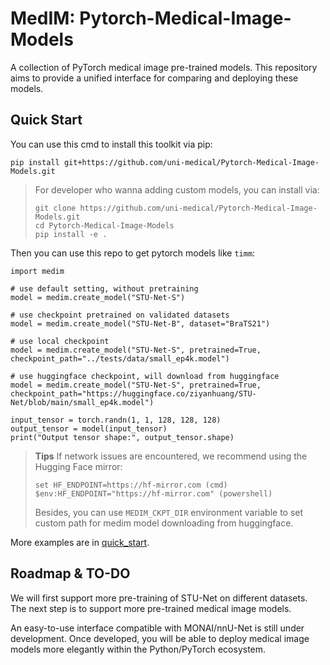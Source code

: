 # MedIM: Pytorch-Medical-Image-Models

A collection of PyTorch medical image pre-trained models. This repository aims to provide a unified interface for comparing and deploying these models.

## Quick Start

You can use this cmd to install this toolkit via pip:
```
pip install git+https://github.com/uni-medical/Pytorch-Medical-Image-Models.git
```
> For developer who wanna adding custom models, you can install via:
> ```
> git clone https://github.com/uni-medical/Pytorch-Medical-Image-Models.git
> cd Pytorch-Medical-Image-Models
> pip install -e .
> ```
Then you can use this repo to get pytorch models like `timm`:
```
import medim

# use default setting, without pretraining
model = medim.create_model("STU-Net-S") 

# use checkpoint pretrained on validated datasets
model = medim.create_model("STU-Net-B", dataset="BraTS21")

# use local checkpoint
model = medim.create_model("STU-Net-S", pretrained=True, checkpoint_path="../tests/data/small_ep4k.model") 

# use huggingface checkpoint, will download from huggingface
model = medim.create_model("STU-Net-S", pretrained=True, checkpoint_path="https://huggingface.co/ziyanhuang/STU-Net/blob/main/small_ep4k.model") 

input_tensor = torch.randn(1, 1, 128, 128, 128)
output_tensor = model(input_tensor)
print("Output tensor shape:", output_tensor.shape)
```

> **Tips**
> If network issues are encountered, we recommend using the Hugging Face mirror:
> ```
> set HF_ENDPOINT=https://hf-mirror.com (cmd)
> $env:HF_ENDPOINT="https://hf-mirror.com" (powershell)
> ```
> Besides, you can use `MEDIM_CKPT_DIR` environment variable to set custom path for medim model downloading from huggingface.


More examples are in [quick_start](https://github.com/uni-medical/Pytorch-Medical-Image-Models/blob/main/examples/quick_start.py).

## Roadmap & TO-DO

We will first support more pre-training of STU-Net on different datasets. The next step is to support more pre-trained medical image models.

An easy-to-use interface compatible with MONAI/nnU-Net is still under development. Once developed, you will be able to deploy medical image models more elegantly within the Python/PyTorch ecosystem.

